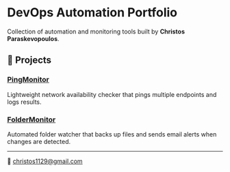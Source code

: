 # DevOps Automation Portfolio

Collection of automation and monitoring tools built by **Christos Paraskevopoulos**.

## 📂 Projects

### [PingMonitor](https://github.com/christos-pa/Devops-automation-portfolio/tree/main/PingMonitor)
Lightweight network availability checker that pings multiple endpoints and logs results.

### [FolderMonitor](https://github.com/christos-pa/Devops-automation-portfolio/tree/main/FolderMonitor)
Automated folder watcher that backs up files and sends email alerts when changes are detected.

---

📧 christos1129@gmail.com  
